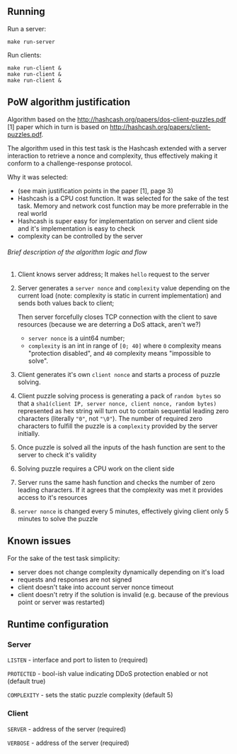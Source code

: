 ## Running

Run a server:

    make run-server

Run clients:
    
    make run-client &
    make run-client &
    make run-client &

## PoW algorithm justification

Algorithm based on the http://hashcash.org/papers/dos-client-puzzles.pdf [1] paper which in turn is based on http://hashcash.org/papers/client-puzzles.pdf.

The algorithm used in this test task is the Hashcash extended with a server interaction to retrieve a nonce and complexity, thus effectively making it conform to a challenge-response protocol.

Why it was selected:
- (see main justification points in the paper [1], page 3)
- Hashcash is a CPU cost function. It was selected for the sake of the test task. Memory and network cost function may be more preferrable in the real world
- Hashcash is super easy for implementation on server and client side and it's implementation is easy to check
- complexity can be controlled by the server

###### Brief description of the algorithm logic and flow

1. Client knows server address; It makes `hello` request to the server
2. Server generates a `server nonce` and `complexity` value depending on the current load (note: complexity is static in current implementation) and sends both values back to client;
    
    Then server forcefully closes TCP connection with the client to save resources (because we are deterring a DoS attack, aren't we?)
    - `server nonce` is a uint64 number;
    - `complexity` is an int in range of `[0; 40]` where `0` complexity means "protection disabled", and `40` complexity means "impossible to solve".
3. Client generates it's own `client nonce` and starts a process of puzzle solving.
4. Client puzzle solving process is generating a pack of `random bytes` so that a `sha1(client IP, server nonce, client nonce, random bytes)` represented as hex string will turn out to contain sequential leading zero characters (literally `"0"`, not `"\0"`).
    The number of required zero characters to fulfill the puzzle is a `complexity` provided by the server initially.
5. Once puzzle is solved all the inputs of the hash function are sent to the server to check it's validity
6. Solving puzzle requires a CPU work on the client side
7. Server runs the same hash function and checks the number of zero leading characters. If it agrees that the complexity was met it provides access to it's resources
8. `server nonce` is changed every 5 minutes, effectively giving client only 5 minutes to solve the puzzle

## Known issues

For the sake of the test task simplicity:
- server does not change complexity dynamically depending on it's load 
- requests and responses are not signed
- client doesn't take into account server nonce timeout
- client doesn't retry if the solution is invalid (e.g. because of the previous point or server was restarted)

## Runtime configuration

### Server
`LISTEN` - interface and port to listen to (required)

`PROTECTED` - bool-ish value indicating DDoS protection enabled or not (default true)

`COMPLEXITY` - sets the static puzzle complexity (default 5) 

### Client

`SERVER` - address of the server (required)

`VERBOSE` - address of the server (required)